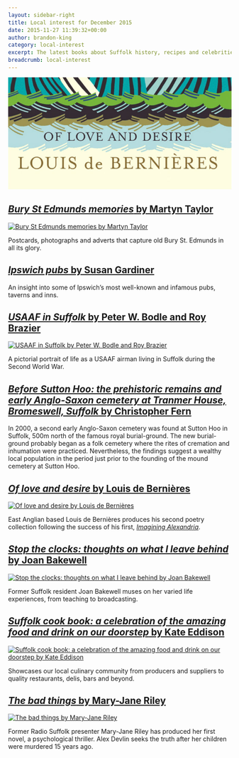 ```yaml
---
layout: sidebar-right
title: Local interest for December 2015
date: 2015-11-27 11:39:32+00:00
author: brandon-king
category: local-interest
excerpt: The latest books about Suffolk history, recipes and celebrities.
breadcrumb: local-interest
---
```

![Of love and desire by Louis de Bernières](/images/featured/featured-of-love-and-desire.jpg)

## [<cite>Bury St Edmunds memories</cite> by Martyn Taylor](https://suffolk.spydus.co.uk/cgi-bin/spydus.exe/ENQ/OPAC/BIBENQ/7525353?QRY=CTIBIB%3C%20IRN(55040957)&QRYTEXT=Bury%20St%20Edmunds%20memories)

[![Bury St Edmunds memories by Martyn Taylor](http://suffolklibraries.co.uk/wp-content/uploads/2015/11/bury-st-edmunds-memories.jpg)](https://suffolk.spydus.co.uk/cgi-bin/spydus.exe/ENQ/OPAC/BIBENQ/7525353?QRY=CTIBIB%3C%20IRN(55040957)&QRYTEXT=Bury%20St%20Edmunds%20memories)

Postcards, photographs and adverts that capture old Bury St. Edmunds in all its glory.

## [<cite>Ipswich pubs</cite> by Susan Gardiner](https://suffolk.spydus.co.uk/cgi-bin/spydus.exe/ENQ/OPAC/BIBENQ/8832930?QRY=CTIBIB%3C%20IRN(58481167)&QRYTEXT=Ipswich%20pubs)

An insight into some of Ipswich&#8217;s most well-known and infamous pubs, taverns and inns.

## [<cite>USAAF in Suffolk</cite> by Peter W. Bodle and Roy Brazier](https://suffolk.spydus.co.uk/cgi-bin/spydus.exe/ENQ/OPAC/BIBENQ/7530035?QRY=CTIBIB%3C%20IRN(51849464)&QRYTEXT=USAAF%20in%20Suffolk)

[![USAAF in Suffolk by Peter W. Bodle and Roy Brazier](http://suffolklibraries.co.uk/wp-content/uploads/2015/06/usaafsuffolk.jpg)](https://suffolk.spydus.co.uk/cgi-bin/spydus.exe/ENQ/OPAC/BIBENQ/7530035?QRY=CTIBIB%3C%20IRN(51849464)&QRYTEXT=USAAF%20in%20Suffolk)

A pictorial portrait of life as a USAAF airman living in Suffolk during the Second World War.

## [<cite>Before Sutton Hoo: the prehistoric remains and early Anglo-Saxon cemetery at Tranmer House, Bromeswell, Suffolk</cite> by Christopher Fern](https://suffolk.spydus.co.uk/cgi-bin/spydus.exe/ENQ/OPAC/BIBENQ/7530328?QRY=CTIBIB%3C%20IRN(56734997)&QRYTEXT=Before%20Sutton%20Hoo%20%3A%20the%20prehistoric%20remains%20and%20early%20Anglo-Saxon%20cemetery%20at%20Tranmer%20House%2C%20Bromeswell%2C%20Suffolk)

In 2000, a second early Anglo-Saxon cemetery was found at Sutton Hoo in Suffolk, 500m north of the famous royal burial-ground. The new burial-ground probably began as a folk cemetery where the rites of cremation and inhumation were practiced. Nevertheless, the findings suggest a wealthy local population in the period just prior to the founding of the mound cemetery at Sutton Hoo.

## [<cite>Of love and desire</cite> by Louis de Bernières](https://suffolk.spydus.co.uk/cgi-bin/spydus.exe/ENQ/OPAC/BIBENQ/7531634?QRY=CTIBIB%3C%20IRN(54578728)&QRYTEXT=Of%20love%20and%20desire)

[![Of love and desire by Louis de Bernières](http://suffolklibraries.co.uk/wp-content/uploads/2015/11/of-love-and-desire.jpg)](https://suffolk.spydus.co.uk/cgi-bin/spydus.exe/ENQ/OPAC/BIBENQ/7531634?QRY=CTIBIB%3C%20IRN(54578728)&QRYTEXT=Of%20love%20and%20desire)

East Anglian based Louis de Bernières produces his second poetry collection following the success of his first, [<cite>Imagining Alexandria</cite>](https://suffolk.spydus.co.uk/cgi-bin/spydus.exe/ENQ/OPAC/BIBENQ/12818586?QRY=CTIBIB%3C%20IRN(23698888)&QRYTEXT=Imagining%20Alexandria%20%3A%20poems%20in%20memory%20of%20Constantinos%20Cavafis).

## [<cite>Stop the clocks: thoughts on what I leave behind</cite> by Joan Bakewell](https://suffolk.spydus.co.uk/cgi-bin/spydus.exe/ENQ/OPAC/BIBENQ/7533718?QRY=CTIBIB%3C%20IRN(57961640)&QRYTEXT=Stop%20the%20clocks%20%3A%20thoughts%20on%20what%20I%20leave%20behind)

[![Stop the clocks: thoughts on what I leave behind by Joan Bakewell](http://suffolklibraries.co.uk/wp-content/uploads/2015/11/stop-the-clocks.jpg)](https://suffolk.spydus.co.uk/cgi-bin/spydus.exe/ENQ/OPAC/BIBENQ/7533718?QRY=CTIBIB%3C%20IRN(57961640)&QRYTEXT=Stop%20the%20clocks%20%3A%20thoughts%20on%20what%20I%20leave%20behind)

Former Suffolk resident Joan Bakewell muses on her varied life experiences, from teaching to broadcasting.

## [<cite>Suffolk cook book: a celebration of the amazing food and drink on our doorstep</cite> by Kate Eddison](https://suffolk.spydus.co.uk/cgi-bin/spydus.exe/ENQ/OPAC/BIBENQ/9339800?QRY=CTIBIB%3C%20IRN(58864536)&QRYTEXT=Suffolk%20Cook%20Book%20%3A%20A%20Celebration%20of%20the%20Amazing%20Food%20%26%20Drink%20on%20Our%20Doorstep)

[![Suffolk cook book: a celebration of the amazing food and drink on our doorstep by Kate Eddison](http://suffolklibraries.co.uk/wp-content/uploads/2015/11/suffolk-cook-book.jpg)](https://suffolk.spydus.co.uk/cgi-bin/spydus.exe/ENQ/OPAC/BIBENQ/9339800?QRY=CTIBIB%3C%20IRN(58864536)&QRYTEXT=Suffolk%20Cook%20Book%20%3A%20A%20Celebration%20of%20the%20Amazing%20Food%20%26%20Drink%20on%20Our%20Doorstep)

Showcases our local culinary community from producers and suppliers to quality restaurants, delis, bars and beyond.

## [<cite>The bad things</cite> by Mary-Jane Riley](https://suffolk.spydus.co.uk/cgi-bin/spydus.exe/ENQ/OPAC/BIBENQ/7536220?QRY=CTIBIB%3C%20IRN(55041433)&QRYTEXT=The%20bad%20things)

[![The bad things by Mary-Jane Riley](http://suffolklibraries.co.uk/wp-content/uploads/2015/11/the-bad-things.jpg)](https://suffolk.spydus.co.uk/cgi-bin/spydus.exe/ENQ/OPAC/BIBENQ/7536220?QRY=CTIBIB%3C%20IRN(55041433)&QRYTEXT=The%20bad%20things)

Former Radio Suffolk presenter Mary-Jane Riley has produced her first novel, a psychological thriller. Alex Devlin seeks the truth after her children were murdered 15 years ago.
